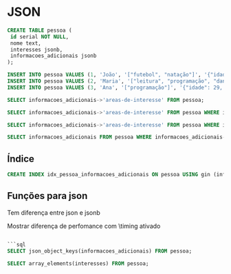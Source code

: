 # JSON

```sql
CREATE TABLE pessoa ( 
 id serial NOT NULL,
 nome text,
 interesses jsonb,
 informacoes_adicionais jsonb
);
```

```sql
INSERT INTO pessoa VALUES (1, 'João', '["futebol", "natação"]', '{"idade": 28, "time": "Chapecoense"}');
INSERT INTO pessoa VALUES (2, 'Maria', '["leitura", "programação", "dança"]', '{"idade": 39, "trabalha-com-programacao": true, "area": "back-end"}');
INSERT INTO pessoa VALUES (3, 'Ana', '["programação"]', '{"idade": 29, "trabalha-com-programacao": false, "area": "front-end", "areas-de-interesse": ["mobile", "design"]}');
```

```sql
SELECT informacoes_adicionais->'areas-de-interesse' FROM pessoa;
```

```sql
SELECT informacoes_adicionais->'areas-de-interesse' FROM pessoa WHERE informacoes_adicionais ? 'areas-de-interesse';
```

```sql
SELECT informacoes_adicionais->'areas-de-interesse' FROM pessoa WHERE informacoes_adicionais @> '{"areas-de-interesse": ["mobile"]}';
```

```sql
SELECT informacoes_adicionais FROM pessoa WHERE informacoes_adicionais->'area' = '"back-end"';
```

## Índice

```sql
CREATE INDEX idx_pessoa_informacoes_adicionais ON pessoa USING gin (informacoes_adicionais);
```

## Funções para json

Tem diferença entre json e jsonb

Mostrar diferença de perfomance com \timing ativado

```sql

```sql
SELECT json_object_keys(informacoes_adicionais) FROM pessoa;
```

```sql
SELECT array_elements(interesses) FROM pessoa;
```

```sql
```
